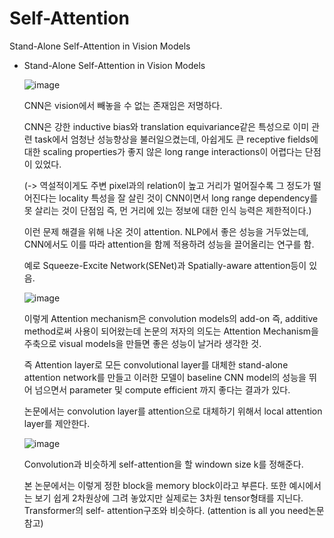 # Self-Attention
Stand-Alone Self-Attention in Vision Models

- Stand-Alone Self-Attention in Vision Models

  ![image](https://github.com/mySongminkyu/Self-Attention/assets/132251519/45faf4c4-e2de-443f-84b2-ef29801b65f3)

  CNN은 vision에서 빼놓을 수 없는 존재임은 저명하다.
  
  CNN은 강한 inductive bias와 translation equivariance같은 특성으로 이미 관련 task에서 엄청난 성능향상을 불러일으켰는데, 아쉽게도 큰 receptive fields에 대한 scaling properties가 좋지 않은 long range interactions이 어렵다는 단점이 있었다.
  
  (-> 역설적이게도 주변 pixel과의 relation이 높고 거리가 멀어질수록 그 정도가 떨어진다는 locality 특성을 잘 살린 것이 CNN이면서 long range dependency를 못 살리는 것이 단점임 즉, 먼 거리에 있는 정보에 대한 인식 능력은 제한적이다.)
  
  이런 문제 해결을 위해 나온 것이 attention.
  NLP에서 좋은 성능을 거두었는데, CNN에서도 이를 따라 attention을 함께 적용하려 성능을 끌어올리는 연구를 함.
  
  예로 Squeeze-Excite Network(SENet)과 Spatially-aware attention등이 있음.

  ![image](https://github.com/mySongminkyu/Self-Attention/assets/132251519/b847d32e-637c-42ca-bee7-91efe5698f33)

  이렇게 Attention mechanism은 convolution models의 add-on 즉, additive method로써 사용이 되어왔는데 논문의 저자의 의도는 Attention Mechanism을 주축으로 visual models을 만들면 좋은 성능이 날거라 생각한 것.
  
  즉 Attention layer로 모든 convolutional layer를 대체한 stand-alone attention network를 만들고 이러한 모델이 baseline CNN model의 성능을 뛰어 넘으면서 parameter 및 compute efficient 까지 좋다는 결과가 있다.

  논문에서는 convolution layer를 attention으로 대체하기 위해서 local attention layer를 제안한다.

  ![image](https://github.com/mySongminkyu/Self-Attention/assets/132251519/b3377959-b67b-4545-a079-4a6be6d35953)

  Convolution과 비슷하게 self-attention을 할 windown size k를 정해준다.

  본 논문에서는 이렇게 정한 block을 memory block이라고 부른다. 또한 예시에서는 보기 쉽게 2차원상에 그려 놓았지만 실제로는 3차원 tensor형태를 지닌다.  Transformer의 self- attention구조와 비슷하다. (attention is all you need논문 참고)
